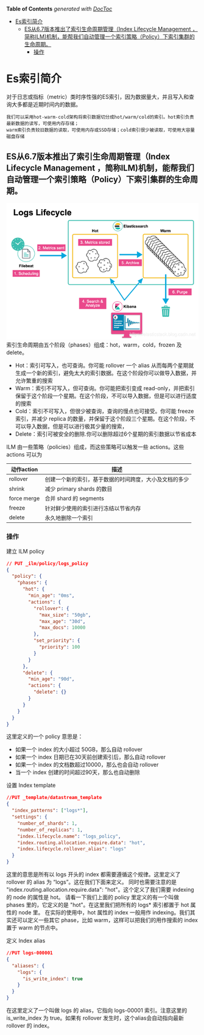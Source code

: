 <!-- START doctoc generated TOC please keep comment here to allow auto update -->
<!-- DON'T EDIT THIS SECTION, INSTEAD RE-RUN doctoc TO UPDATE -->
**Table of Contents**  *generated with [DocToc](https://github.com/thlorenz/doctoc)*

- [Es索引简介](#es%E7%B4%A2%E5%BC%95%E7%AE%80%E4%BB%8B)
  - [ES从6.7版本推出了索引生命周期管理（Index Lifecycle Management ，简称ILM)机制，能帮我们自动管理一个索引策略（Policy）下索引集群的生命周期。](#es%E4%BB%8E67%E7%89%88%E6%9C%AC%E6%8E%A8%E5%87%BA%E4%BA%86%E7%B4%A2%E5%BC%95%E7%94%9F%E5%91%BD%E5%91%A8%E6%9C%9F%E7%AE%A1%E7%90%86index-lifecycle-management-%E7%AE%80%E7%A7%B0ilm%E6%9C%BA%E5%88%B6%E8%83%BD%E5%B8%AE%E6%88%91%E4%BB%AC%E8%87%AA%E5%8A%A8%E7%AE%A1%E7%90%86%E4%B8%80%E4%B8%AA%E7%B4%A2%E5%BC%95%E7%AD%96%E7%95%A5policy%E4%B8%8B%E7%B4%A2%E5%BC%95%E9%9B%86%E7%BE%A4%E7%9A%84%E7%94%9F%E5%91%BD%E5%91%A8%E6%9C%9F)
    - [操作](#%E6%93%8D%E4%BD%9C)

<!-- END doctoc generated TOC please keep comment here to allow auto update -->

# Es索引简介
对于日志或指标（metric）类时序性强的ES索引，因为数据量大，并且写入和查询大多都是近期时间内的数据。

    我们可以采用hot-warm-cold架构将索引数据切分成hot/warm/cold的索引。hot索引负责最新数据的读写，可使用内存存储；
    warm索引负责较旧数据的读取，可使用内存或SSD存储；cold索引很少被读取，可使用大容量磁盘存储

## ES从6.7版本推出了索引生命周期管理（Index Lifecycle Management ，简称ILM)机制，能帮我们自动管理一个索引策略（Policy）下索引集群的生命周期。
![Log 文档在 Elasticsearch 中生命周期](.img/.es_images/logs_lifecycle.png)
索引生命周期由五个阶段（phases）组成：hot，warm，cold，frozen 及 delete。

* Hot：索引可写入，也可查询。你可能 rollover 一个 alias 从而每两个星期就生成一个新的索引，避免太大的索引数据。在这个阶段你可以做导入数据，并允许繁重的搜索
* Warm：索引不可写入，但可查询。你可能把索引变成 read-only，并把索引保留于这个阶段一个星期。在这个阶段，不可以导入数据，但是可以进行适度的搜索
* Cold：索引不可写入，但很少被查询，查询的慢点也可接受。你可能 freeze 索引，并减少 replica 的数量，并保留于这个阶段三个星期。在这个阶段，不可以导入数据，但是可以进行极其少量的搜索，
* Delete：索引可被安全的删除.你可以删除超过6个星期的索引数据以节省成本

ILM 由一些策略（policies）组成，而这些策略可以触发一些 actions。这些 actions 可以为

| 动作action | 描述 |
| ------ | ------ |
|rollover       | 创建一个新的索引，基于数据的时间跨度，大小及文档的多少       |     
|shrink       |减少 primary shards 的数目       |     
|force merge       |合并 shard 的 segments      |
|freeze       |针对鲜少使用的索引进行冻结以节省内存      |
|delete       |永久地删除一个索引      | 


### 操作
建立 ILM policy
```json
// PUT _ilm/policy/logs_policy
{
  "policy": {
    "phases": {
      "hot": {
        "min_age": "0ms",
        "actions": {
          "rollover": {
            "max_size": "50gb",
            "max_age": "30d",
            "max_docs": 10000
          },
          "set_priority": {
            "priority": 100
          }
        }
      },
      "delete": {
        "min_age": "90d",
        "actions": {
          "delete": {}
        }
      }
    }
  }
}

```
这里定义的一个 policy 意思是：

- 如果一个 index 的大小超过 50GB，那么自动 rollover
- 如果一个 index 日期已在30天前创建索引后，那么自动 rollover
- 如果一个 index 的文档数超过10000，那么也会自动 rollover
- 当一个 index 创建的时间超过90天，那么也自动删除

设置 Index template
```json
//PUT _template/datastream_template
{
  "index_patterns": ["logs*"],                 
  "settings": {
    "number_of_shards": 1,
    "number_of_replicas": 1,
    "index.lifecycle.name": "logs_policy", 
    "index.routing.allocation.require.data": "hot",
    "index.lifecycle.rollover_alias": "logs"    
  }
}
```

这里的意思是所有以 logs 开头的 index 都需要遵循这个规律。这里定义了 rollover 的 alias 为 “logs”。这在我们下面来定义。
同时也需要注意的是 "index.routing.allocation.require.data": "hot"。这个定义了我们需要 indexing 的 node 的属性是 hot。
请看一下我们上面的 policy 里定义的有一个叫做 phases 里的，它定义的是 "hot"。在这里我们把所有的 logs* 索引都置于 hot 属性的 node 里。
在实际的使用中，hot 属性的 index 一般用作 indexing。我们其实还可以定义一些其它 phase，比如 warm，这样可以把我们的用作搜索的 index 置于 warm 的节点中。

定义 Index alias
```json
//PUT logs-000001
{
  "aliases": {
    "logs": {
      "is_write_index": true
    }
  }
}
```
在这里定义了一个叫做 logs 的 alias，它指向 logs-00001 索引。注意这里的 is_write_index 为 true。如果有 rollover 发生时，这个alias会自动指向最新 rollover 的 index。


